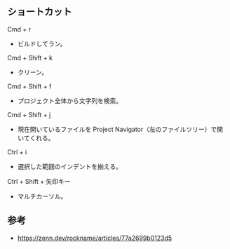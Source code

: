 ## ショートカット

Cmd + r

- ビルドしてラン。

Cmd + Shift + k

- クリーン。

Cmd + Shift + f

- プロジェクト全体から文字列を検索。

Cmd + Shift + j

- 現在開いているファイルを Project Navigator（左のファイルツリー）で開いてくれる。

Ctrl + i

- 選択した範囲のインデントを揃える。

Ctrl + Shift + 矢印キー

- マルチカーソル。

## 参考

- https://zenn.dev/rockname/articles/77a2699b0123d5
